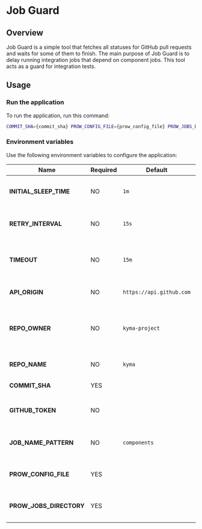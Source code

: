 # Job Guard 

## Overview

Job Guard is a simple tool that fetches all statuses for GitHub pull requests and waits for some of them to finish.
The main purpose of Job Guard is to delay running integration jobs that depend on component jobs. This tool acts as a guard for integration tests.

## Usage

### Run the application

To run the application, run this command:

```bash
COMMIT_SHA={commit_sha} PROW_CONFIG_FILE={prow_config_file} PROW_JOBS_DIRECTORY={prow_jobs_directory} go run cmd/main.go
```

### Environment variables

Use the following environment variables to configure the application:

| Name                      | Required  | Default                   | Description |
|---------------------------|-----------|---------------------------|-------------|
| **INITIAL_SLEEP_TIME**    | NO        | `1m`                      | The initial sleep time for the application |
| **RETRY_INTERVAL**        | NO        | `15s`                     | The interval between re-fetching statuses |
| **TIMEOUT**               | NO        | `15m`                     | The timeout of waiting for successful jobs |
| **API_ORIGIN**            | NO        | `https://api.github.com`  | The origin of the GitHub API |
| **REPO_OWNER**            | NO        | `kyma-project`            | The username or organization name of the repository owner |
| **REPO_NAME**             | NO        | `kyma`                    | The name of the repository |
| **COMMIT_SHA**            | YES       |                           | The commit SHA |
| **GITHUB_TOKEN**          | NO        |                           | The authorization token for GitHub API |
| **JOB_NAME_PATTERN**      | NO        | `components`              | The regexp to filter dependant statuses |
| **PROW_CONFIG_FILE**      | YES       |                           | The path to the Prow `config.yaml` file  |
| **PROW_JOBS_DIRECTORY**   | YES       |                           | The path to the directory with Prow jobs |
